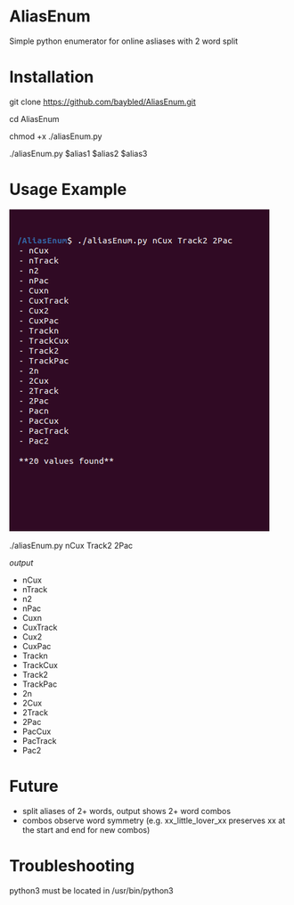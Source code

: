 # AliasEnum
Simple python enumerator for online asliases with 2 word split

# Installation

git clone https://github.com/baybled/AliasEnum.git

cd AliasEnum

chmod +x ./aliasEnum.py

./aliasEnum.py $alias1 $alias2 $alias3

# Usage Example 

![Usage screenshot](https://raw.githubusercontent.com/baybled/AliasEnum/main/example%20picture.png)

./aliasEnum.py nCux Track2 2Pac

_output_

- nCux
- nTrack
- n2
- nPac
- Cuxn
- CuxTrack
- Cux2
- CuxPac
- Trackn
- TrackCux
- Track2
- TrackPac
- 2n
- 2Cux
- 2Track
- 2Pac
- PacCux
- PacTrack
- Pac2

# Future

- split aliases of 2+ words, output shows 2+ word combos
- combos observe word symmetry (e.g. xx_little_lover_xx preserves xx at the start and end for new combos)

# Troubleshooting

python3 must be located in /usr/bin/python3
